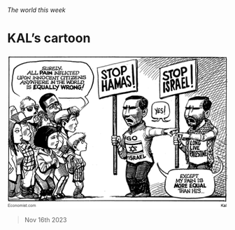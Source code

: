 ###### The world this week

# KAL’s cartoon 

#####  

![image](images/20231118_WWD000.png) 

> Nov 16th 2023 






